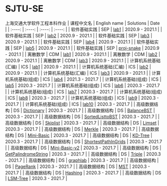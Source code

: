 # SJTU-SE
上海交通大学软件工程本科作业
| 课程中文名 | English name | Solutions | Date |
| :----: | :----: | :----: | :----: |
| 软件基础实践 | SEP | [lab1](https://github.com/WilliamX1/SJTU-SE/tree/main/SEP/lab1) | 2020.9 - 2021.1 |
| 软件基础实践 | SEP | [lab2](https://github.com/WilliamX1/SJTU-SE/tree/main/SEP/lab2) | 2020.9 - 2021.1 |
| 软件基础实践 | SEP | [lab3](https://github.com/WilliamX1/SJTU-SE/tree/main/SEP/lab3) | 2020.9 - 2021.1 |
| 软件基础实践 | SEP | [lab4](https://github.com/WilliamX1/SJTU-SE/tree/main/SEP/lab4) | 2020.9 - 2021.1 |
| 软件基础实践 | SEP | [lab5](https://github.com/WilliamX1/SJTU-SE/tree/main/SEP/lab5) | 2020.9 - 2021.1 |
| 软件基础实践 | SEP | [proj-snake](https://github.com/WilliamX1/SJTU-SE/tree/main/SEP/project-snake) | 2020.9 - 2021.1 |
| 离散数学 | CDM | [lab1](https://github.com/WilliamX1/SJTU-SE/tree/main/CDM/lab1) | 2020.9 - 2021.1 |
| 离散数学 | CDM | [lab2](https://github.com/WilliamX1/SJTU-SE/tree/main/CDM/lab2) | 2020.9 - 2021.1 |
| 离散数学 | CDM | [lab3](https://github.com/WilliamX1/SJTU-SE/tree/main/CDM/lab3) | 2020.9 - 2021.1 |
| 计算机系统基础(汇编) | ICS | [lab1](https://github.com/WilliamX1/SJTU-SE/tree/main/ICS/lab1) | 2020.9 - 2021.1 |
| 计算机系统基础(汇编) | ICS | [lab2](https://github.com/WilliamX1/SJTU-SE/tree/main/ICS/lab2) | 2020.9 - 2021.1 |
| 计算机系统基础(汇编) | ICS | [lab3](https://github.com/WilliamX1/SJTU-SE/tree/main/ICS/lab3) | 2020.9 - 2021.1 |
| 计算机系统基础(组成) | ICS | [lab4](https://github.com/WilliamX1/SJTU-SE/tree/main/ICS/lab4) | 2021.3 - 2021.7 |
| 计算机系统基础(组成) | ICS | [lab5](https://github.com/WilliamX1/SJTU-SE/tree/main/ICS/lab4) | 2020.3 - 2021.7 |
| 计算机系统基础(组成) | ICS | [lab6](https://github.com/WilliamX1/SJTU-SE/tree/main/ICS/lab6) | 2020.3 - 2021.7 |
| 计算机系统基础(组成) | ICS | [lab7](https://github.com/WilliamX1/SJTU-SE/tree/main/ICS/lab7) | 2020.3 - 2021.7 |
| 计算机系统基础(组成) | ICS | [lab8](https://github.com/WilliamX1/SJTU-SE/tree/main/ICS/lab8) | 2020.3 - 2021.7 |
| 计算机系统基础(组成) | ICS | [lab9](https://github.com/WilliamX1/SJTU-SE/tree/main/ICS/lab9) | 2020.3 - 2021.7 |
| 计算机系统基础(组成) | ICS | [lab10](https://github.com/WilliamX1/SJTU-SE/tree/main/ICS/lab10) | 2020.3 - 2021.7 |
| 高级数据结构 | DS | [Dictionary](https://github.com/WilliamX1/SJTU-SE/blob/main/DS/Dictionary.cpp) | 2020.3 - 2021.7 |
| 高级数据结构 | DS | [BalanceBST](https://github.com/WilliamX1/SJTU-SE/blob/main/DS/BalanceBST.cpp) | 2020.3 - 2021.7 |
| 高级数据结构 | DS | [SortedListtoBST](https://github.com/WilliamX1/SJTU-SE/blob/main/DS/SortedListtoBST.cpp) | 2020.3 - 2021.7 |
| 高级数据结构 | DS | [Skiplist](https://github.com/WilliamX1/SJTU-SE/blob/main/DS/Skiplist.cpp) | 2020.3 - 2021.7 |
| 高级数据结构 | DS | [Limset](https://github.com/WilliamX1/SJTU-SE/blob/main/DS/Limset.cpp) | 2020.3 - 2021.7 |
| 高级数据结构 | DS | [Merkle](https://github.com/WilliamX1/SJTU-SE/blob/main/DS/Merkle.cpp) | 2020.3 - 2021.7 |
| 高级数据结构 | DS | [Mini-Basic](https://github.com/WilliamX1/SJTU-SE/tree/main/DS/Mini-Basic) | 2020.3 - 2021.7 |
| 高级数据结构 | DS | [KD-Tree](https://github.com/WilliamX1/SJTU-SE/tree/main/DS/KD-Tree.py) | 2020.3 - 2021.7 |
| 高级数据结构 | DS | [ShortestPathInGrids](https://github.com/WilliamX1/SJTU-SE/tree/main/DS/ShortestPathInGrids.cpp) | 2020.3 - 2021.7 |
| 高级数据结构 | DS | [Mini-Basic-v2](https://github.com/WilliamX1/SJTU-SE/tree/main/DS/Mini-Basic-v2) | 2020.3 - 2021.7 |
| 高级数据结构 | DS | [GetPalindromeString](https://github.com/WilliamX1/SJTU-SE/tree/main/DS/GetPalindromeString.cpp) | 2020.3 - 2021.7 |
| 高级数据结构 | DS | [Triple](https://github.com/WilliamX1/SJTU-SE/tree/main/DS/Triple.cpp) | 2020.3 - 2021.7 |
| 高级数据结构 | DS | [graphlab](https://github.com/WilliamX1/SJTU-SE/tree/main/DS/graphlab.cpp) | 2020.3 - 2021.7 |
| 高级数据结构 | DS | [PageRank](https://github.com/WilliamX1/SJTU-SE/tree/main/DS/PageRank.cpp) | 2020.3 - 2021.7 |
| 高级数据结构 | DS | [MST](https://github.com/WilliamX1/SJTU-SE/tree/main/DS/MST.cpp) | 2020.3 - 2021.7 |
| 高级数据结构 | DS | [Hashing](https://github.com/WilliamX1/SJTU-SE/tree/main/DS/Hashing.cpp) | 2020.3 - 2021.7 |
| 高级数据结构 | DS | [LSM-Tree](https://github.com/WilliamX1/SJTU-SE/tree/main/DS/LSM_Tree) | 2020.3 - 2021.7 |
